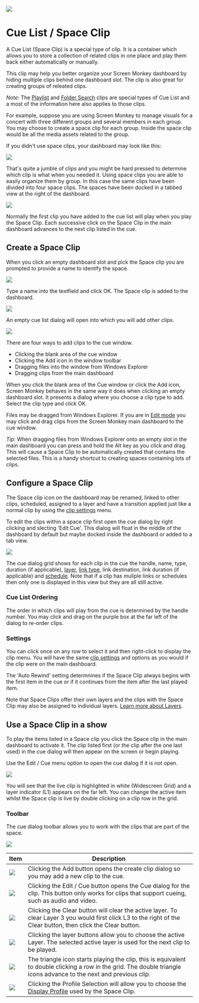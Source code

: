 ![](../../images/SpaceIcon.png) 
# Cue List / Space Clip

A Cue List (Space Clip) is a special type of clip. It is a container which allows you to store a collection of related clips in one place and play them back either automatically or manually. 

This clip may help you better organize your Screen Monkey dashboard by hiding multiple clips behind one dashboard slot. The clip is also great for creating groups of releated clips.

*Note:* The [Playlist](playlist.md) and [Folder Search](folderSearch.md) clips are special types of Cue List and a most of the information here also applies to those clips.

For example, suppose you are using Screen Monkey to manage visuals for a concert with three different groups and several members in each group. You may choose to create a space clip for each group. Inside the space clip would be all the media assets related to the group.

If you didn't use space clips, your dashboard may look like this:

![](../../images/dashboard-messy.png)

That's quite a jumble of clips and you might be hard pressed to determine which clip is what when you needed it. Using space clips you are able to easily organize them by group. In this case the same clips have been divided into four space clips. The spaces have been docked in a tabbed view at the right of the dashboard.

![](../../images/dashboard-with-spaces.png)

Normally the first clip you have added to the cue list will play when you play the Space Clip. Each successive click on the Space Clip in the main dashboard advances to the next clip listed in the cue.

## Create a Space Clip
When you click an empty dashboard slot and pick the Space clip you are prompted to provide a name to identify the space.

![](../../images/clip-space-new.png)

Type a name into the textfield and click OK. The Space clip is added to the dashboard.

![](../../images/dashboard-new-cue.png)

An empty cue list dialog will open into which you will add other clips.

![](../../images/clip-space-empty.png)

There are four ways to add clips to the cue window.

*   Clicking the blank area of the cue window
*   Clicking the Add icon in the window toolbar  
*   Dragging files into the window from Windows Explorer
*   Dragging clips from the main dashboard

When you click the blank area of the Cue window or click the Add icon, Screen Monkey behaves in the same way it does when clicking an empty dashboard slot. It presents a dialog where you choose a clip type to add. Select the clip type and click OK.

Files may be dragged from Windows Explorer. If you are in [Edit mode](../toolbar/edit.md) you may click and drag clips from the Screen Monkey main dashboard to the cue window.

*Tip:* When dragging files from Windows Explorer onto an empty slot in the main dashboard you can press and hold the Alt key as you click and drag. This will cause a Space Clip to be automatically created that contains the selected files. This is a handy shortcut to creating spaces containing lots of clips.

## Configure a Space Clip
The Space clip icon on the dashboard may be renamed, linked to other clips, scheduled, assigned to a layer and have a transition applied just like a normal clip by using the [clip settings](../clipSettings/clipSettings.md) menu.

To edit the clips within a space clip first open the cue dialog by right clicking and slecting 'Edit Cue'. This dialog will float in the middle of the dashboard by default but maybe docked inside the dashboard or added to a tab view.

![](../../images/clip-cue-example1.png)

The cue dialog grid shows for each clip in the cue the handle, name, type, duration (if applicable), [layer](../layers.md), [link type](../clipSettings/link.md), link destination, link duration (if applicable) and [schedule](../clipSettings/schedule.md). Note that if a clip has muliple links or schedules then only one is displayed in this view but they are all still active.

### Cue List Ordering
The order in which clips will play from the cue is determined by the handle number. You may click and drag on the purple box at the far left of the dialog to re-order clips. 

### Settings
You can click once on any row to select it and then right-click to display the clip menu. You will have the same [clip settings](../clipSettings/clipSettings.md) and options as you would if the clip were on the main dashboard.

The 'Auto Rewind' setting determnines if the Space Clip always begins with the first item in the cue or if it continues from the item after the last played item.

Note that Space Clips offer their own layers and the clips with the Space Clip may also be assigned to individual layers. [Learn more about Layers](../layers.md).

## Use a Space Clip in a show
To play the items listed in a Space clip you click the Space clip in the main dashboard to activate it. The clip listed first (or the clip after the one last used) in the cue dialog will then appear on the screen or begin playing. 

Use the Edit / Cue menu option to open the cue dialog if it is not open.

![](../../images/clip-cue-grid-live.png)

You will see that the live clip is highlighted in white (Widescreen Grid) and a layer indicator (L1) appears on the far left. You can change the active item whilst the Space clip is live by double clicking on a clip row in the grid.

### Toolbar
The cue dialog toolbar allows you to work with the clips that are part of the space.

![](../../images/clip-cue-toolbar.png)

|Item|Description|
|-|-|
|![](../../images/clip-cue-add.png)|Clicking the Add button opens the create clip dialog so you may add a new clip to the cue.|
|![](../../images/clip-cue-cue.png)|Clicking the Edit / Cue button opens the Cue dialog for the clip. This button only works for clips that support cueing, such as audio and video.|
|![](../../images/clip-cue-clear.png)|Clicking the Clear button will clear the active layer. To clear Layer 3 you would first click L3 to the right of the Clear button, then click the Clear button.|
|![](../../images/clip-cue-layer.png)|Clicking the layer buttons allow you to choose the active Layer. The selected active layer is used for the next clip to be played.|
|![](../../images/clip-cue-transport.png)|The triangle icon starts playing the clip, this is equivalent to double clicking a row in the grid. The double triangle icons advance to the next and previous clip.|
|![](../../images/clip-cue-profile.png)|Clicking the Profile Selection will allow you to choose the [Display Profile](../toolbar/display.md) used by the Space Clip.|